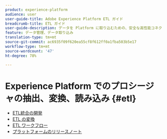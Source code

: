 ```yaml
---
product: experience-platform
audience: user
user-guide-title: Adobe Experience Platform ETL ガイド
breadcrumb-title: ETL ガイド
user-guide-description: データを Platform に取り込むための、安全な高性能コネクターを作成する一般的な手順について説明します。
feature: データ管理、データ取り込み
translation-type: tm+mt
source-git-commit: ac6935f09f620ea55cf8f612ff0a1fba503b5e17
workflow-type: tm+mt
source-wordcount: '47'
ht-degree: 78%

---
```



# Experience Platform でのプロシージャの抽出、変換、読み込み {#etl}

- [ETL統合の開発](home.md)
- [ETL の変換](transformations.md)
- [ETL ワークフロー](workflow.md)
- [プラットフォームのリリースノート](https://docs.adobe.com/content/help/ja-JP/experience-platform/release-notes/latest.html)